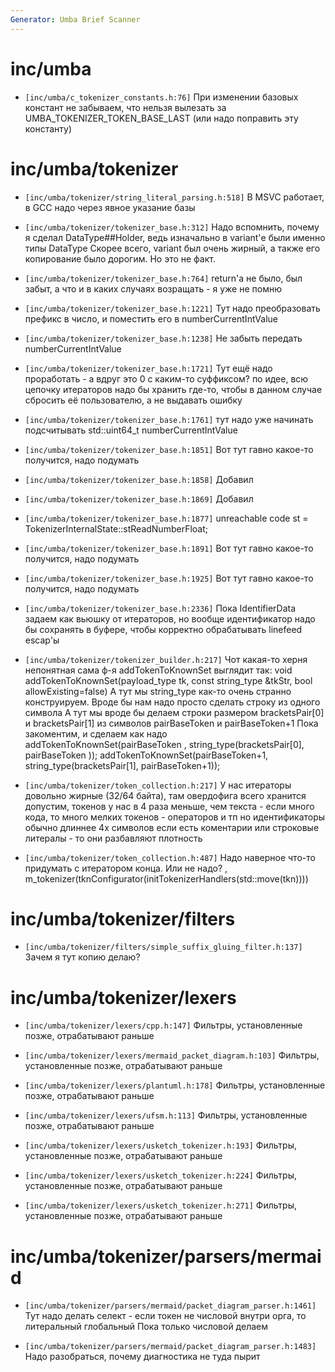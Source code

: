 ```yaml
---
Generator: Umba Brief Scanner
---
```


# inc/umba

- `[inc/umba/c_tokenizer_constants.h:76]`
  При изменении базовых констант не забываем, что нельзя вылезать за
  UMBA_TOKENIZER_TOKEN_BASE_LAST (или надо поправить эту константу)



# inc/umba/tokenizer

- `[inc/umba/tokenizer/string_literal_parsing.h:518]`
  В MSVC работает, в GCC надо через явное указание базы

- `[inc/umba/tokenizer/tokenizer_base.h:312]`
  Надо вспомнить, почему я сделал DataType##Holder, ведь изначально в variant'е
  были именно типы DataType Скорее всего, variant<DataType> был очень жирный, а
  также его копирование было дорогим. Но это не факт.

- `[inc/umba/tokenizer/tokenizer_base.h:764]`
  return'а не было, был забыт, а что и в каких случаях возращать - я уже не помню

- `[inc/umba/tokenizer/tokenizer_base.h:1221]`
  Тут надо преобразовать префикс в число, и поместить его в numberCurrentIntValue

- `[inc/umba/tokenizer/tokenizer_base.h:1238]`
  Не забыть передать numberCurrentIntValue

- `[inc/umba/tokenizer/tokenizer_base.h:1721]`
  Тут ещё надо проработать - а вдруг это 0 с каким-то суффиксом? по идее, всю
  цепочку итераторов надо бы хранить где-то, чтобы в данном случае сбросить её
  пользователю, а не выдавать ошибку

- `[inc/umba/tokenizer/tokenizer_base.h:1761]`
  тут надо уже начинать подсчитывать std::uint64_t numberCurrentIntValue

- `[inc/umba/tokenizer/tokenizer_base.h:1851]`
  Вот тут гавно какое-то получится, надо подумать

- `[inc/umba/tokenizer/tokenizer_base.h:1858]`
  Добавил

- `[inc/umba/tokenizer/tokenizer_base.h:1869]`
  Добавил

- `[inc/umba/tokenizer/tokenizer_base.h:1877]`
  unreachable code st = TokenizerInternalState::stReadNumberFloat;

- `[inc/umba/tokenizer/tokenizer_base.h:1891]`
  Вот тут гавно какое-то получится, надо подумать

- `[inc/umba/tokenizer/tokenizer_base.h:1925]`
  Вот тут гавно какое-то получится, надо подумать

- `[inc/umba/tokenizer/tokenizer_base.h:2336]`
  Пока IdentifierData задаем как вьюшку от итераторов, но вообще идентификатор
  надо бы сохранять в буфере, чтобы корректно обрабатывать linefeed escap'ы

- `[inc/umba/tokenizer/tokenizer_builder.h:217]`
  Чот какая-то херня непонятная сама ф-я addTokenToKnownSet выглядит так: void
  addTokenToKnownSet(payload_type tk, const string_type &tkStr, bool
  allowExisting=false) А тут мы string_type как-то очень странно конструируем.
  Вроде бы нам надо просто сделать строку из одного символа А тут мы вроде бы
  делаем строки размером bracketsPair[0] и bracketsPair[1] из символов
  pairBaseToken и pairBaseToken+1 Пока закоментим, и сделаем как надо
  addTokenToKnownSet(pairBaseToken  , string_type(bracketsPair[0], pairBaseToken 
  )); addTokenToKnownSet(pairBaseToken+1, string_type(bracketsPair[1],
  pairBaseToken+1));

- `[inc/umba/tokenizer/token_collection.h:217]`
  У нас итераторы довольно жирные (32/64 байта), там овердофига всего хранится
  допустим, токенов у нас в 4 раза меньше, чем текста - если много кода, то много
  мелких токенов - операторов и тп но идентификаторы обычно длиннее 4х символов
  если есть коментарии или строковые литералы - то они разбавляют плотность

- `[inc/umba/tokenizer/token_collection.h:487]`
  Надо наверное что-то придумать с итератором конца. Или не надо? ,
  m_tokenizer(tknConfigurator(initTokenizerHandlers(std::move(tkn))))



# inc/umba/tokenizer/filters

- `[inc/umba/tokenizer/filters/simple_suffix_gluing_filter.h:137]`
  Зачем я тут копию делаю?



# inc/umba/tokenizer/lexers

- `[inc/umba/tokenizer/lexers/cpp.h:147]`
  Фильтры, установленные позже, отрабатывают раньше

- `[inc/umba/tokenizer/lexers/mermaid_packet_diagram.h:103]`
  Фильтры, установленные позже, отрабатывают раньше

- `[inc/umba/tokenizer/lexers/plantuml.h:178]`
  Фильтры, установленные позже, отрабатывают раньше

- `[inc/umba/tokenizer/lexers/ufsm.h:113]`
  Фильтры, установленные позже, отрабатывают раньше

- `[inc/umba/tokenizer/lexers/usketch_tokenizer.h:193]`
  Фильтры, установленные позже, отрабатывают раньше

- `[inc/umba/tokenizer/lexers/usketch_tokenizer.h:224]`
  Фильтры, установленные позже, отрабатывают раньше

- `[inc/umba/tokenizer/lexers/usketch_tokenizer.h:271]`
  Фильтры, установленные позже, отрабатывают раньше



# inc/umba/tokenizer/parsers/mermaid

- `[inc/umba/tokenizer/parsers/mermaid/packet_diagram_parser.h:1461]`
  Тут надо делать селект - если токен не числовой внутри орга, то литеральный
  глобальный Пока только числовой делаем

- `[inc/umba/tokenizer/parsers/mermaid/packet_diagram_parser.h:1483]`
  Надо разобраться, почему диагностика не туда пырит

